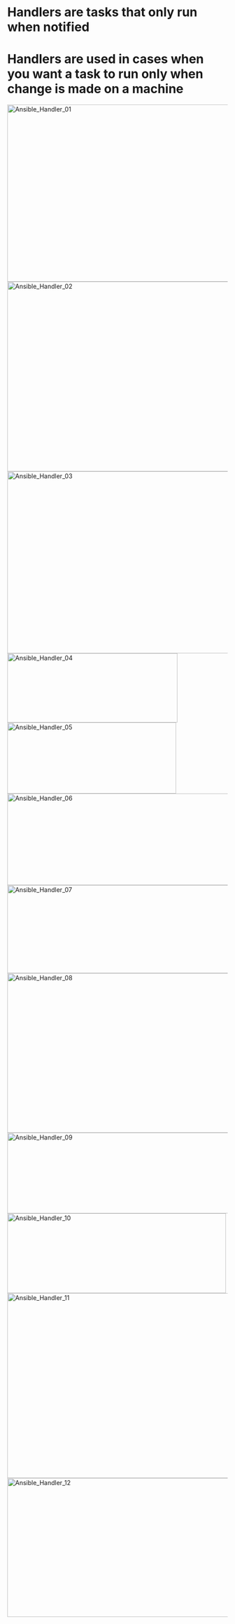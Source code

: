 # Handlers are tasks that only run when notified #
# Handlers are used in cases when you want a task to run only when change is made on a machine #

<img width="771" height="404" alt="Ansible_Handler_01" src="https://github.com/user-attachments/assets/21a36f1e-e131-41c3-8842-b343dd314fdd" />
<img width="779" height="433" alt="Ansible_Handler_02" src="https://github.com/user-attachments/assets/49c90932-a20e-4945-bb21-2ef1b04f621f" />
<img width="788" height="415" alt="Ansible_Handler_03" src="https://github.com/user-attachments/assets/f0a7cbd8-2922-49ff-b662-0ed59af5cc16" />
<img width="389" height="158" alt="Ansible_Handler_04" src="https://github.com/user-attachments/assets/f04c4ac7-d464-45b7-a9bf-a9229ef90b58" />
<img width="386" height="162" alt="Ansible_Handler_05" src="https://github.com/user-attachments/assets/4babcad8-ccca-4609-88e8-d6098e151331" />
<img width="713" height="209" alt="Ansible_Handler_06" src="https://github.com/user-attachments/assets/039fb5b0-d7c1-4902-8fc4-08ed2bea326f" />
<img width="590" height="201" alt="Ansible_Handler_07" src="https://github.com/user-attachments/assets/09f772ba-7a81-4e02-a3c2-3738b0cd830d" />
<img width="793" height="364" alt="Ansible_Handler_08" src="https://github.com/user-attachments/assets/4ecc3b70-ae82-4d7a-904d-7bac95011a4c" />
<img width="541" height="184" alt="Ansible_Handler_09" src="https://github.com/user-attachments/assets/d198615a-8f86-4444-bc07-68366aed27b9" />
<img width="500" height="182" alt="Ansible_Handler_10" src="https://github.com/user-attachments/assets/c9381aed-4d1d-4cdd-8351-38b8d6356dee" />
<img width="797" height="422" alt="Ansible_Handler_11" src="https://github.com/user-attachments/assets/cb71174e-aa9d-40ea-87dd-43a00480c13c" />
<img width="778" height="317" alt="Ansible_Handler_12" src="https://github.com/user-attachments/assets/ac4fc1d1-8f27-4733-a5de-3d662a4fd94e" />
